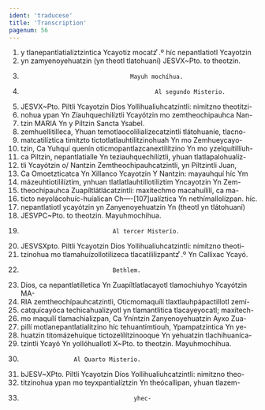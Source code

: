 ```yaml
---
ident: 'traducese'
title: 'Transcription'
pagenum: 56
---
```

1. y tlanepantlatialíztzintica Ycayotiz mocatz ͨ.º híc nepantlatiotl Ycayotzin
2. yn zamyenoyehuatzin (yn theotl tlatohuaní) JESVX~Pto. to theotzin.
3.                                    Mayuh mochíhua.
4.                                           Al segundo Misterio.
5. JESVX~Pto. Piltli Ycayotzin Dios Yollihualiuhcatzintli: nimitzno theotitzi-
6. nohua ypan Yn Zíauhquechilíztli Ycayótzin mo zemtheochipauhca Nan-
7. tzin MARIA Yn y Píltzin Sancta Ysabel.
8. zemhuellitilleca, Yhuan temotlaocolilializecatzintli tlátohuaníe, tlacno-
9. matcatilíztica timitzto tictotlatlauhtilitzinohuah Yn mo Zemhueycayo-
10. tzin, Ca Yuhquí quenín oticmopantlazcanextilítzino Yn mo yzelquítillíuh-
11. ca Piltzin, nepantlatialle Yn teziauhquechílíztli, yhuan tlatlapalohualíz-
12. tli Ycayótzin o/ Nantzin Zemtheochipauhcatzintli, yn Piltzintli Juan,
13. Ca Omoetzticatca Yn Xillanco Ycayotzin Y Nantzin: mayauhquí híc Ym
14. mázeuhtiotililíztim, ynhuan tlatlatlauhtillotiliztim Yncayotzin Yn Zem-
15. theochípauhca Zuapíltlátlácatzíntli: maxitechmo macahuílílí, ca ma-
16. ticto neyolácohuíc-huíalican Ch—-[107]ualíztica Yn nethímallolízpan. híc.
17. nepantlatiotl ycayótzin yn Zanyenoyehuatzin Yn (theotl yn tlátohuaní)
18. JESVPC~Pto. to theotzin. Mayuhmochihua.
19.                               Al tercer Misterío.
20. JESVSXpto. Piltli Ycayotzin Díos Yollihualíuhcatzintli: nímítzno theoti-
21. tzinohua mo tlamahuízollotilizeca tlacatililizpantz ͨ.º Yn Callixac Ycayó.
22.                               Bethlem.
23. Dios, ca nepantlatilletica Yn Zuapíltlatlacayotl tlamochiuhyo Ycayótzin MA-
24.  RIA zemtheochípauhcatzintli, Oticmomaquílí tlaxtlauhpápactillotl zemí-
25. catquícayóca techicahualizyotl yn tlamantlitica tlacayeyocatl; maxítech-
26. mo maquílí tlamachializpan, Ca Yníntzin Zanyenoyehuatzin Ayxo Zua-
27. pillí motlanepantlatialitzino híc tehuantimtiouh, Ypampatzintica Yn ye-
28. huatzin titomázehuíque tictozelílítzinooque Yn yehuatzin tlachihuaníca-
29. tzintli Ycayó Yn yollóhuallotl X~Pto. to theotzin. Mayuhmochihua.
30.                    Al Quarto Misterío.
31. bJESV~XPto. Piltli Ycayotzin Díos Yollihualiuhcatzintli: nimitzno theo-
32. titzinohua ypan mo teyxpantialíztzin Yn theócallipan, yhuan tlazem-
33.                                     yhec-

